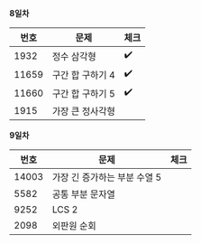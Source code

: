 __8일차__

|번호|문제|체크|
|----|-------|--|
|1932|정수 삼각형|:heavy_check_mark:|
|11659|구간 합 구하기 4|:heavy_check_mark:|
|11660|구간 합 구하기 5|:heavy_check_mark:|
|1915|가장 큰 정사각형||

__9일차__

|번호|문제|체크|
|----|-------|--|
|14003|가장 긴 증가하는 부분 수열 5||
|5582|공통 부분 문자열||    
|9252|LCS 2||
|2098|외판원 순회||